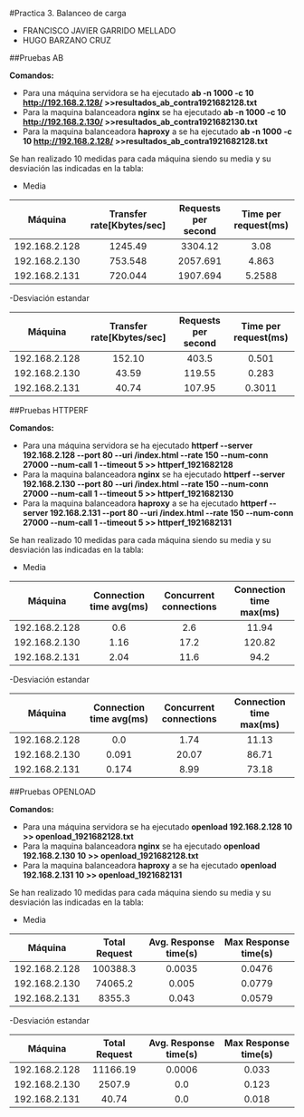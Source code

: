 #Practica 3. Balanceo de carga
- FRANCISCO JAVIER GARRIDO MELLADO 
- HUGO BARZANO CRUZ

##Pruebas AB

**Comandos:**
 - Para una máquina servidora se ha ejecutado **ab -n 1000 -c 10 http://192.168.2.128/ >>resultados_ab_contra1921682128.txt**
 - Para la maquina balanceadora **nginx** se ha ejecutado **ab -n 1000 -c 10 http://192.168.2.130/ >>resultados_ab_contra1921682130.txt**
 - Para la maquina balanceadora **haproxy** a se ha ejecutado **ab -n 1000 -c 10 http://192.168.2.128/ >>resultados_ab_contra1921682128.txt**

Se han realizado 10 medidas para cada máquina siendo su media y su desviación las indicadas en la tabla:

- Media

|**Máquina**|Transfer rate[Kbytes/sec]|Requests per second|Time per request(ms)|
|:----------:|:---------------:|:-----------------:|:---------------:|
|192.168.2.128|   1245.49      |       3304.12     |    3.08         | 
|192.168.2.130| 753.548        |       2057.691   |    4.863         | 
|192.168.2.131| 720.044        |    1907.694      |    5.2588       | 

-Desviación estandar

|**Máquina**|Transfer rate[Kbytes/sec]|Requests per second|Time per request(ms)|
|:----------:|:---------------:|:-----------------:|:---------------:|
|192.168.2.128|  152.10        |       403.5       |    0.501        | 
|192.168.2.130| 43.59          |       119.55      |    0.283        | 
|192.168.2.131| 40.74          |       107.95      |    0.3011       | 

##Pruebas HTTPERF

**Comandos:**
 - Para una máquina servidora se ha ejecutado **httperf --server 192.168.2.128 --port 80 --uri /index.html --rate 150 --num-conn 27000 --num-call 1 --timeout 5 >> httperf_1921682128**
 - Para la maquina balanceadora **nginx** se ha ejecutado **httperf --server 192.168.2.130 --port 80 --uri /index.html --rate 150 --num-conn 27000 --num-call 1 --timeout 5 >> httperf_1921682130**
 - Para la maquina balanceadora **haproxy** a se ha ejecutado **httperf --server 192.168.2.131 --port 80 --uri /index.html --rate 150 --num-conn 27000 --num-call 1 --timeout 5 >> httperf_1921682131**

Se han realizado 10 medidas para cada máquina siendo su media y su desviación las indicadas en la tabla:

- Media

|**Máquina**|Connection time avg(ms)|Concurrent connections|Connection time max(ms)|
|:----------:|:---------------:|:-----------------:|:---------------:|
|192.168.2.128|   0.6      |       2.6     |    11.94         | 
|192.168.2.130| 1.16        |       17.2   |    120.82         | 
|192.168.2.131| 2.04        |    11.6      |    94.2       | 

-Desviación estandar

|**Máquina**|Connection time avg(ms)|Concurrent connections|Connection time max(ms)|
|:----------:|:---------------:|:-----------------:|:---------------:|
|192.168.2.128|  0.0        |       1.74       |  11.13         | 
|192.168.2.130| 0.091          |       20.07      |    86.71        | 
|192.168.2.131| 0.174          |       8.99      |    73.18       | 

##Pruebas OPENLOAD

**Comandos:**
 - Para una máquina servidora se ha ejecutado **openload 192.168.2.128 10 >> openload_1921682128.txt**
 - Para la maquina balanceadora **nginx** se ha ejecutado **openload 192.168.2.130 10 >> openload_1921682128.txt**
 - Para la maquina balanceadora **haproxy** a se ha ejecutado **openload 192.168.2.131 10 >> openload_1921682131**

Se han realizado 10 medidas para cada máquina siendo su media y su desviación las indicadas en la tabla:

- Media

|**Máquina**|Total Request|Avg. Response time(s)|Max Response time(s)|
|:----------:|:---------------:|:-----------------:|:---------------:|
|192.168.2.128|   100388.3      |       0.0035     |   0.0476         | 
|192.168.2.130| 74065.2       |       0.005   |   0.0779         | 
|192.168.2.131| 8355.3        |    0.043      |    0.0579      | 

-Desviación estandar

|**Máquina**|Total Request|Avg. Response time(s)|Max Response time(s)|
|:----------:|:---------------:|:-----------------:|:---------------:|
|192.168.2.128|  11166.19       |       0.0006       |   0.033         | 
|192.168.2.130| 2507.9          |       0.0      |   0.123         | 
|192.168.2.131| 40.74          |       0.0      |   0.018        | 
